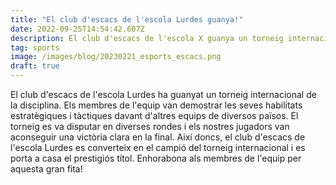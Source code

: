 ```yaml
---
title: "El club d'escacs de l'escola Lurdes guanya!"
date: 2022-09-25T14:54:42.607Z
description: El club d'escacs de l'escola X guanya un torneig internacional
tag: sports
image: /images/blog/20230221_esports_escacs.png
draft: true
---
```

El club d'escacs de l'escola Lurdes ha guanyat un torneig internacional de la disciplina. Els membres de l'equip van demostrar les seves habilitats estratègiques i tàctiques davant d'altres equips de diversos països. El torneig es va disputar en diverses rondes i els nostres jugadors van aconseguir una victòria clara en la final. Així doncs, el club d'escacs de l'escola Lurdes es converteix en el campió del torneig internacional i es porta a casa el prestigiós títol. Enhorabona als membres de l'equip per aquesta gran fita!

 
